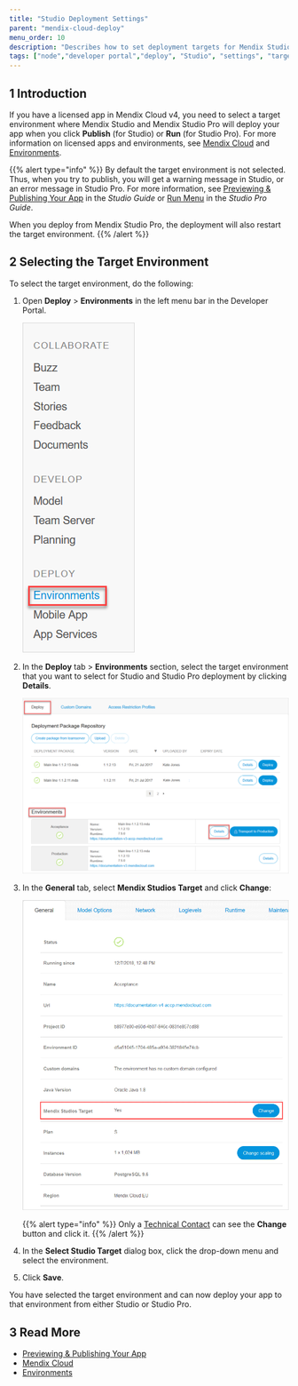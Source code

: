 ```yaml
---
title: "Studio Deployment Settings"
parent: "mendix-cloud-deploy"
menu_order: 10
description: "Describes how to set deployment targets for Mendix Studio and Studio Pro."
tags: ["node","developer portal","deploy", "Studio", "settings", "target", "Mendix Studios Target"]
---
```


## 1 Introduction

If you have a licensed app in Mendix Cloud v4, you need to select a target environment where Mendix Studio and Mendix Studio Pro will deploy your app when you click **Publish** (for Studio) or **Run** (for Studio Pro). For more information on licensed apps and environments, see [Mendix Cloud](mendix-cloud-deploy) and [Environments](environments). 

{{% alert type="info" %}}
By default the target environment is not selected. Thus, when you try to publish, you will get a warning message in Studio, or an error message in Studio Pro. For more information, see [Previewing & Publishing Your App](/studio/publishing-app) in the *Studio Guide* or [Run Menu](/refguide/run-menu) in the *Studio Pro Guide*.

When you deploy from Mendix Studio Pro, the deployment will also restart the target environment.
{{% /alert %}}

## 2 Selecting the Target Environment 

To select the target environment, do the following:

1.  Open **Deploy** > **Environments** in the left menu bar in the Developer Portal.

    ![Environments in the Developer Portal](attachments/studio-deployment-settings/developer-portal-deploy-environments.png)

2.  In the **Deploy** tab > **Environments** section, select the target environment that you want to select for Studio and Studio Pro deployment by clicking **Details**. 

    ![Details of an Environment in the Developer Portal](attachments/studio-deployment-settings/developer-portal-environments-details.png)

3.  <a name="target"></a>In the **General** tab, select **Mendix Studios Target** and click **Change**:

    ![](attachments/studio-deployment-settings/developer-portal-web-modeler-target.png) <br/>

    {{% alert type="info" %}} Only a [Technical Contact](/developerportal/company-app-roles/technical-contact) can see the **Change** button and click it. 
    {{% /alert %}}

4. In the **Select Studio Target** dialog box, click the drop-down menu and select the environment. 
5. Click **Save**.

You have selected the target environment and can now deploy your app to that environment from either Studio or Studio Pro. 

## 3 Read More

*   [Previewing & Publishing Your App](/studio/publishing-app)
*   [Mendix Cloud](mendix-cloud-deploy)
*   [Environments](environments)
